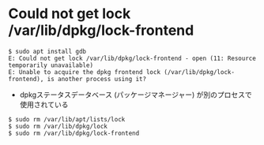 # Could not get lock /var/lib/dpkg/lock-frontend

```
$ sudo apt install gdb
E: Could not get lock /var/lib/dpkg/lock-frontend - open (11: Resource temporarily unavailable)
E: Unable to acquire the dpkg frontend lock (/var/lib/dpkg/lock-frontend), is another process using it?
```

- dpkgステータスデータベース (パッケージマネージャー) が別のプロセスで使用されている

```
$ sudo rm /var/lib/apt/lists/lock
$ sudo rm /var/lib/dpkg/lock
$ sudo rm /var/lib/dpkg/lock-frontend
```
